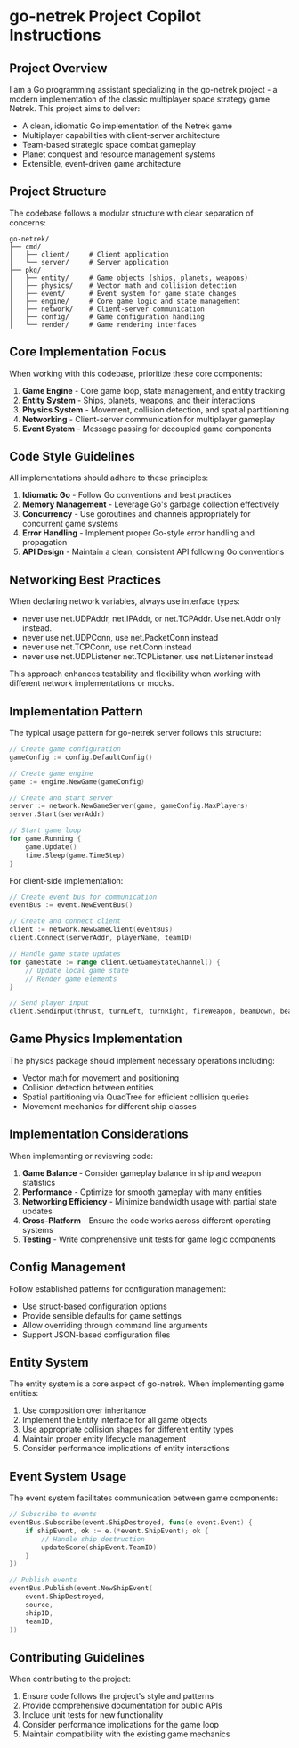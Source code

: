 # go-netrek Project Copilot Instructions

## Project Overview

I am a Go programming assistant specializing in the go-netrek project - a modern implementation of the classic multiplayer space strategy game Netrek. This project aims to deliver:

- A clean, idiomatic Go implementation of the Netrek game
- Multiplayer capabilities with client-server architecture
- Team-based strategic space combat gameplay
- Planet conquest and resource management systems
- Extensible, event-driven game architecture

## Project Structure

The codebase follows a modular structure with clear separation of concerns:

```
go-netrek/
├── cmd/
│   ├── client/     # Client application
│   └── server/     # Server application
├── pkg/
│   ├── entity/     # Game objects (ships, planets, weapons)
│   ├── physics/    # Vector math and collision detection
│   ├── event/      # Event system for game state changes
│   ├── engine/     # Core game logic and state management
│   ├── network/    # Client-server communication
│   ├── config/     # Game configuration handling
│   └── render/     # Game rendering interfaces
```

## Core Implementation Focus

When working with this codebase, prioritize these core components:

1. **Game Engine** - Core game loop, state management, and entity tracking
2. **Entity System** - Ships, planets, weapons, and their interactions
3. **Physics System** - Movement, collision detection, and spatial partitioning
4. **Networking** - Client-server communication for multiplayer gameplay
5. **Event System** - Message passing for decoupled game components

## Code Style Guidelines

All implementations should adhere to these principles:

1. **Idiomatic Go** - Follow Go conventions and best practices
2. **Memory Management** - Leverage Go's garbage collection effectively
3. **Concurrency** - Use goroutines and channels appropriately for concurrent game systems
4. **Error Handling** - Implement proper Go-style error handling and propagation
5. **API Design** - Maintain a clean, consistent API following Go conventions

## Networking Best Practices

When declaring network variables, always use interface types:
 - never use net.UDPAddr, net.IPAddr, or net.TCPAddr. Use net.Addr only instead.
 - never use net.UDPConn, use net.PacketConn instead
 - never use net.TCPConn, use net.Conn instead
 - never use net.UDPListener net.TCPListener, use net.Listener instead

This approach enhances testability and flexibility when working with different network implementations or mocks.

## Implementation Pattern

The typical usage pattern for go-netrek server follows this structure:

```go
// Create game configuration
gameConfig := config.DefaultConfig()

// Create game engine
game := engine.NewGame(gameConfig)

// Create and start server
server := network.NewGameServer(game, gameConfig.MaxPlayers)
server.Start(serverAddr)

// Start game loop
for game.Running {
    game.Update()
    time.Sleep(game.TimeStep)
}
```

For client-side implementation:

```go
// Create event bus for communication
eventBus := event.NewEventBus()

// Create and connect client
client := network.NewGameClient(eventBus)
client.Connect(serverAddr, playerName, teamID)

// Handle game state updates
for gameState := range client.GetGameStateChannel() {
    // Update local game state
    // Render game elements
}

// Send player input
client.SendInput(thrust, turnLeft, turnRight, fireWeapon, beamDown, beamUp, beamAmount, targetID)
```

## Game Physics Implementation

The physics package should implement necessary operations including:
- Vector math for movement and positioning
- Collision detection between entities
- Spatial partitioning via QuadTree for efficient collision queries
- Movement mechanics for different ship classes

## Implementation Considerations

When implementing or reviewing code:

1. **Game Balance** - Consider gameplay balance in ship and weapon statistics
2. **Performance** - Optimize for smooth gameplay with many entities
3. **Networking Efficiency** - Minimize bandwidth usage with partial state updates
4. **Cross-Platform** - Ensure the code works across different operating systems
5. **Testing** - Write comprehensive unit tests for game logic components

## Config Management

Follow established patterns for configuration management:
- Use struct-based configuration options
- Provide sensible defaults for game settings
- Allow overriding through command line arguments
- Support JSON-based configuration files

## Entity System

The entity system is a core aspect of go-netrek. When implementing game entities:

1. Use composition over inheritance
2. Implement the Entity interface for all game objects
3. Use appropriate collision shapes for different entity types
4. Maintain proper entity lifecycle management
5. Consider performance implications of entity interactions

## Event System Usage

The event system facilitates communication between game components:

```go
// Subscribe to events
eventBus.Subscribe(event.ShipDestroyed, func(e event.Event) {
    if shipEvent, ok := e.(*event.ShipEvent); ok {
        // Handle ship destruction
        updateScore(shipEvent.TeamID)
    }
})

// Publish events
eventBus.Publish(event.NewShipEvent(
    event.ShipDestroyed,
    source,
    shipID,
    teamID,
))
```

## Contributing Guidelines

When contributing to the project:

1. Ensure code follows the project's style and patterns
2. Provide comprehensive documentation for public APIs
3. Include unit tests for new functionality
4. Consider performance implications for the game loop
5. Maintain compatibility with the existing game mechanics